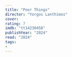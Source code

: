 ```yaml
---
title: "Poor Things"
director: "Yorgos Lanthimos"
cover: 
rating: 7
imdb: "tt14230458"
publishYear: "2024"
read: "2024"
tags:
- 
---
```

